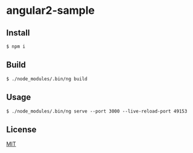 # angular2-sample


## Install

```
$ npm i
```

## Build

```
$ ./node_modules/.bin/ng build
```

## Usage

```
$ ./node_modules/.bin/ng serve --port 3000 --live-reload-port 49153
```


## License

[MIT](LICENSE)
